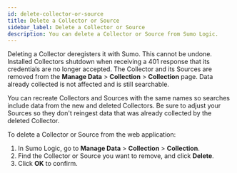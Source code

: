 ```yaml
---
id: delete-collector-or-source
title: Delete a Collector or Source
sidebar_label: Delete a Collector or Source
description: You can delete a Collector or Source from Sumo Logic.
---
```


Deleting a Collector deregisters it with Sumo. This cannot be undone. Installed Collectors shutdown when receiving a 401 response that its credentials are no longer accepted. The Collector and its Sources are removed from the **Manage Data** \> **Collection** \> **Collection** page. Data already collected is not affected and is still searchable.

You can recreate Collectors and Sources with the same names so searches include data from the new and deleted Collectors. Be sure to adjust your Sources so they don't reingest data that was already collected by the deleted Collector.

To delete a Collector or Source from the web application:

1. In Sumo Logic, go to **Manage Data** \> **Collection** \> **Collection**.
1. Find the Collector or Source you want to remove, and click **Delete**.
1. Click **OK** to confirm.
